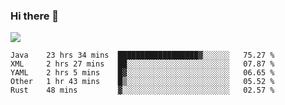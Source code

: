### Hi there 👋
![](https://github-readme-stats.vercel.app/api?username=tuichenchuxin)
<!--START_SECTION:waka-->
```text
Java    23 hrs 34 mins  ██████████████████▓░░░░░░   75.27 % 
XML     2 hrs 27 mins   ██░░░░░░░░░░░░░░░░░░░░░░░   07.87 % 
YAML    2 hrs 5 mins    █▓░░░░░░░░░░░░░░░░░░░░░░░   06.65 % 
Other   1 hr 43 mins    █▒░░░░░░░░░░░░░░░░░░░░░░░   05.52 % 
Rust    48 mins         ▓░░░░░░░░░░░░░░░░░░░░░░░░   02.57 % 
```
<!--END_SECTION:waka-->
